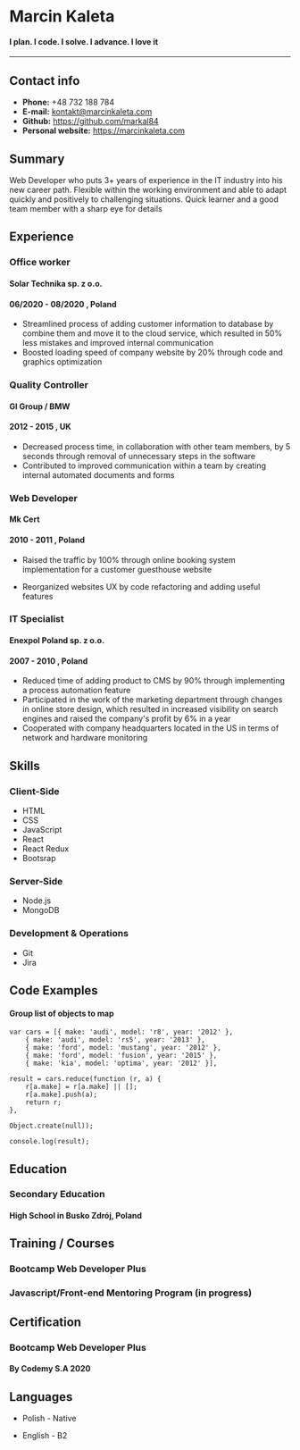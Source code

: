 # Marcin Kaleta

#### I plan. I code. I solve. I advance. I love it

---

## Contact info

- **Phone:** +48 732 188 784
- **E-mail:** kontakt@marcinkaleta.com
- **Github:** https://github.com/markal84
- **Personal website:** https://marcinkaleta.com

## Summary

Web Developer who puts 3+ years of experience in the IT industry into
his new career path. Flexible within the working environment and able
to adapt quickly and positively to challenging situations. Quick learner
and a good team member with a sharp eye for details

## Experience

### Office worker

#### Solar Technika sp. z o.o.

#### 06/2020 - 08/2020 , Poland

- Streamlined process of adding customer information to database by combine
  them and move it to the cloud service, which resulted in 50% less mistakes
  and improved internal communication
- Boosted loading speed of company website by 20% through code and graphics
  optimization

### Quality Controller

#### GI Group / BMW

#### 2012 - 2015 , UK

- Decreased process time, in collaboration with other team members, by 5
  seconds through removal of unnecessary steps in the software
- Contributed to improved communication within a team by creating internal
  automated documents and forms

### Web Developer

#### Mk Cert

#### 2010 - 2011 , Poland

- Raised the traffic by 100% through online booking system implementation for
  a customer guesthouse website

- Reorganized websites UX by code refactoring and adding useful features

### IT Specialist

#### Enexpol Poland sp. z o.o.

#### 2007 - 2010 , Poland

- Reduced time of adding product to CMS by 90% through implementing a
  process automation feature
- Participated in the work of the marketing department through changes in
  online store design, which resulted in increased visibility on search engines
  and raised the company's profit by 6% in a year
- Cooperated with company headquarters located in the US in terms of network
  and hardware monitoring

## Skills

### Client-Side

- HTML
- CSS
- JavaScript
- React
- React Redux
- Bootsrap

### Server-Side

- Node.js
- MongoDB

### Development & Operations

- Git
- Jira

## Code Examples

#### Group list of objects to map

```
var cars = [{ make: 'audi', model: 'r8', year: '2012' },
    { make: 'audi', model: 'rs5', year: '2013' },
    { make: 'ford', model: 'mustang', year: '2012' },
    { make: 'ford', model: 'fusion', year: '2015' },
    { make: 'kia', model: 'optima', year: '2012' }],

result = cars.reduce(function (r, a) {
    r[a.make] = r[a.make] || [];
    r[a.make].push(a);
    return r;
},

Object.create(null));

console.log(result);

```

## Education

### Secondary Education

#### High School in Busko Zdrój, Poland

## Training / Courses

### Bootcamp Web Developer Plus

### Javascript/Front-end Mentoring Program (in progress)

## Certification

### Bootcamp Web Developer Plus

#### By Codemy S.A 2020

## Languages

- Polish - Native

- English - B2

